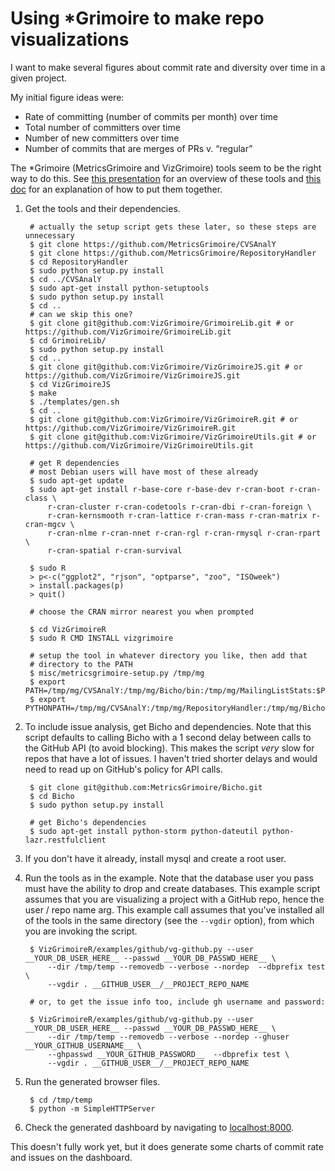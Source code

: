 # Using *Grimoire to make repo visualizations

I want to make several figures about commit rate and diversity over time
in a given project.

My initial figure ideas were:

- Rate of committing (number of commits per month) over time
- Total number of committers over time
- Number of new committers over time
- Number of commits that are merges of PRs v. “regular”

The *Grimoire (MetricsGrimoire and VizGrimoire) tools seem to be the
right way to do this.  See [this
presentation](https://archive.fosdem.org/2013/schedule/event/do_you_want_to_measure_your_project/)
for an overview of these tools and [this
doc](https://github.com/VizGrimoire/VizGrimoireR/wiki/Example-of-use-with-GitHub-projects)
for an explanation of how to put them together.

1. Get the tools and their dependencies.

   ```
    # actually the setup script gets these later, so these steps are unnecessary
    $ git clone https://github.com/MetricsGrimoire/CVSAnalY
    $ git clone https://github.com/MetricsGrimoire/RepositoryHandler
    $ cd RepositoryHandler
    $ sudo python setup.py install
    $ cd ../CVSAnalY
    $ sudo apt-get install python-setuptools
    $ sudo python setup.py install
    $ cd ..
    # can we skip this one?
    $ git clone git@github.com:VizGrimoire/GrimoireLib.git # or https://github.com/VizGrimoire/GrimoireLib.git
    $ cd GrimoireLib/
    $ sudo python setup.py install
    $ cd ..
    $ git clone git@github.com:VizGrimoire/VizGrimoireJS.git # or https://github.com/VizGrimoire/VizGrimoireJS.git
    $ cd VizGrimoireJS
    $ make
    $ ./templates/gen.sh
    $ cd ..
    $ git clone git@github.com:VizGrimoire/VizGrimoireR.git # or https://github.com/VizGrimoire/VizGrimoireR.git
    $ git clone git@github.com:VizGrimoire/VizGrimoireUtils.git # or https://github.com/VizGrimoire/VizGrimoireUtils.git

    # get R dependencies
    # most Debian users will have most of these already
    $ sudo apt-get update
    $ sudo apt-get install r-base-core r-base-dev r-cran-boot r-cran-class \
        r-cran-cluster r-cran-codetools r-cran-dbi r-cran-foreign \
        r-cran-kernsmooth r-cran-lattice r-cran-mass r-cran-matrix r-cran-mgcv \
        r-cran-nlme r-cran-nnet r-cran-rgl r-cran-rmysql r-cran-rpart \
        r-cran-spatial r-cran-survival

    $ sudo R
    > p<-c("ggplot2", "rjson", "optparse", "zoo", "ISOweek")
    > install.packages(p)
    > quit()

    # choose the CRAN mirror nearest you when prompted

    $ cd VizGrimoireR
    $ sudo R CMD INSTALL vizgrimoire

    # setup the tool in whatever directory you like, then add that
    # directory to the PATH
    $ misc/metricsgrimoire-setup.py /tmp/mg
    $ export PATH=/tmp/mg/CVSAnalY:/tmp/mg/Bicho/bin:/tmp/mg/MailingListStats:$PATH
    $ export PYTHONPATH=/tmp/mg/CVSAnalY:/tmp/mg/RepositoryHandler:/tmp/mg/Bicho:/tmp/mg/MailingListStats:$PYTHONPATH
    ```
    
2. To include issue analysis, get Bicho and dependencies.  Note that
   this script defaults to calling Bicho with a 1 second delay between
   calls to the GitHub API (to avoid blocking).  This makes the script
   *very* slow for repos that have a lot of issues.  I haven't tried
   shorter delays and would need to read up on GitHub's policy for API
   calls.

   ```
    $ git clone git@github.com:MetricsGrimoire/Bicho.git
    $ cd Bicho
    $ sudo python setup.py install

    # get Bicho's dependencies
    $ sudo apt-get install python-storm python-dateutil python-lazr.restfulclient
   ```

3. If you don't have it already, install mysql and create a root user.

4. Run the tools as in the example.  Note that the database user you
   pass must have the ability to drop and create databases.  This
   example script assumes that you are visualizing a project with a
   GitHub repo, hence the user / repo name arg.  This example call
   assumes that you've installed all of the tools in the same directory
   (see the `--vgdir` option), from which you are invoking the script.

   ```
    $ VizGrimoireR/examples/github/vg-github.py --user __YOUR_DB_USER_HERE__ --passwd __YOUR_DB_PASSWD_HERE__ \
        --dir /tmp/temp --removedb --verbose --nordep  --dbprefix test \
        --vgdir . __GITHUB_USER__/__PROJECT_REPO_NAME

    # or, to get the issue info too, include gh username and password:
   
    $ VizGrimoireR/examples/github/vg-github.py --user __YOUR_DB_USER_HERE__ --passwd __YOUR_DB_PASSWD_HERE__ \
        --dir /tmp/temp --removedb --verbose --nordep --ghuser __YOUR_GITHUB_USERNAME__ \
        --ghpasswd __YOUR_GITHUB_PASSWORD__  --dbprefix test \
        --vgdir . __GITHUB_USER__/__PROJECT_REPO_NAME
   ```

5. Run the generated browser files.

   ```
    $ cd /tmp/temp
    $ python -m SimpleHTTPServer
   ```

6. Check the generated dashboard by navigating to [localhost:8000](localhost:8000).


This doesn't fully work yet, but it does generate some charts of commit
rate and issues on the dashboard.
